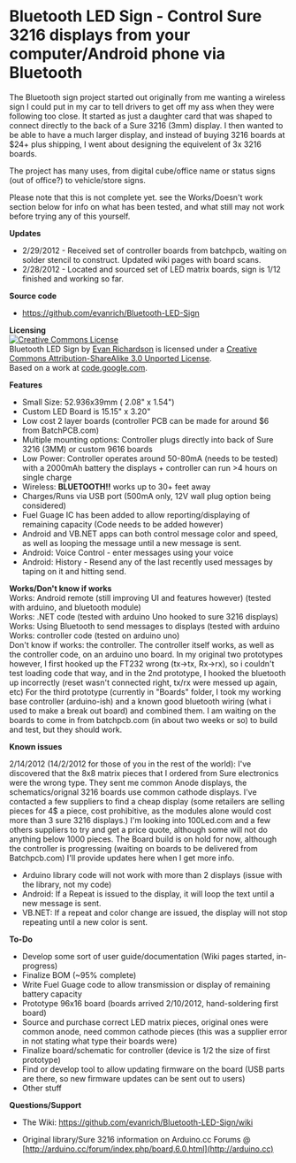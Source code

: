 # Bluetooth LED Sign - Control Sure 3216 displays from your computer/Android phone via Bluetooth

The Bluetooth sign project started out originally from me wanting a wireless sign I could put in my car to tell drivers to get off my ass when they were following too close.    It started as just a daughter card that was shaped to connect directly to the back of a Sure 3216 (3mm) display.  I then wanted to be able to have a much larger display, and instead of buying 3216 boards at $24+ plus shipping, I went about designing the equivelent of 3x 3216 boards. 

The project has many uses, from digital cube/office name or status signs (out of office?) to vehicle/store signs.

Please note that this is not complete yet.  see the Works/Doesn't work section below for info on what has been tested, and what still may not work before trying any of this yourself.

**Updates**

* 2/29/2012 - Received set of controller boards from batchpcb, waiting on solder stencil to construct.  Updated wiki pages with board scans.
* 2/28/2012 - Located and sourced set of LED matrix boards, sign is 1/12 finished and working so far.

**Source code**

* https://github.com/evanrich/Bluetooth-LED-Sign

**Licensing**<br />
<a rel="license" href="http://creativecommons.org/licenses/by-sa/3.0/"><img alt="Creative Commons License" style="border-width:0" src="http://i.creativecommons.org/l/by-sa/3.0/88x31.png" /></a><br /><span xmlns:dct="http://purl.org/dc/terms/" property="dct:title">Bluetooth LED Sign</span> by <a xmlns:cc="http://creativecommons.org/ns#" href="https://github.com/evanrich/Bluetooth-LED-Sign" property="cc:attributionName" rel="cc:attributionURL">Evan Richardson</a> is licensed under a <a rel="license" href="http://creativecommons.org/licenses/by-sa/3.0/">Creative Commons Attribution-ShareAlike 3.0 Unported License</a>.<br />Based on a work at <a xmlns:dct="http://purl.org/dc/terms/" href="https://code.google.com/p/ht1632c/" rel="dct:source">code.google.com</a>.



**Features**

* Small Size: 52.936x39mm ( 2.08" x 1.54")
* Custom LED Board is 15.15" x 3.20"
* Low cost 2 layer boards (controller PCB can be made for around $6 from BatchPCB.com)
* Multiple mounting options: Controller plugs directly into back of Sure 3216 (3MM) or custom 9616 boards
* Low Power: Controller operates around 50-80mA (needs to be tested) with a 2000mAh battery the displays + controller can run >4 hours on single charge
* Wireless: **BLUETOOTH!!**  works up to 30+ feet away
* Charges/Runs via USB port (500mA only, 12V wall plug option being considered)
* Fuel Guage IC has been added to allow reporting/displaying of remaining capacity (Code needs to be added however)
* Android and VB.NET apps can both control message color and speed, as well as looping the message until a new message is sent.
* Android: Voice Control - enter messages using your voice
* Android: History - Resend any of the last recently used messages by taping on it and hitting send.

**Works/Don't know if works** <br>
Works: Android remote (still improving UI and features however) (tested with arduino, and bluetooth module)<br>
Works: .NET code (tested with arduino Uno hooked to sure 3216 displays)<br>
Works: Using Bluetooth to send messages to displays (tested with arduino<br>
Works: controller code (tested on arduino uno)<br>
Don't know if works: the controller.   The controller itself works, as well as the controller code, on an arduino uno board. In my original two prototypes however, I first hooked up the FT232 wrong (tx->tx, Rx->rx), so i couldn't test loading code that way, and in the 2nd prototype, I hooked the bluetooth up incorrectly (reset wasn't connected right, tx/rx were messed up again, etc) For the third prototype (currently in "Boards" folder, I took my working base controller (arduino-ish) and a known good bluetooth wiring (what i used to make a break out board) and combined them.   I am waiting on the boards to come in from batchpcb.com (in about two weeks or so) to build and test, but they should work.<br>



**Known issues**

2/14/2012 (14/2/2012 for those of you in the rest of the world):  I've discovered that the 8x8 matrix pieces that I ordered from Sure electronics were the wrong type.  They sent me common Anode displays, the schematics/orignal 3216 boards use common cathode displays.   I've contacted a few suppliers to find a cheap display (some retailers are selling pieces for 4$ a piece, cost prohibitive, as the modules alone would cost more than 3 sure 3216 displays.) I'm looking into 100Led.com and a few others suppliers to try and get a price quote, although some will not do anything below 1000 pieces.   The Board build is on hold for now, although the controller is progressing (waiting on boards to be delivered from Batchpcb.com)  I'll provide updates here when I get more info.  

* Arduino library code will not work with more than 2 displays (issue with the library, not my code)
* Android: If a Repeat is issued to the display, it will loop the text until a new message is sent.
* VB.NET: If a repeat and color change are issued, the display will not stop repeating until a new color is sent.

**To-Do**

* Develop some sort of user guide/documentation (Wiki pages started, in-progress)
* Finalize BOM (~95% complete)
* Write Fuel Guage code to allow transmission or display of remaining battery capacity
* Prototype 96x16 board (boards arrived 2/10/2012, hand-soldering first board)
* Source and purchase correct LED matrix pieces, original ones were common anode, need common cathode pieces (this was a supplier error in not stating what type their boards were)
* Finalize board/schematic for controller (device is 1/2 the size of first prototype)
* Find or develop tool to allow updating firmware on the board (USB parts are there, so new firmware updates can be sent out to users)
* Other stuff


**Questions/Support**

* The Wiki: https://github.com/evanrich/Bluetooth-LED-Sign/wiki

* Original library/Sure 3216 information on Arduino.cc Forums @ [http://arduino.cc/forum/index.php/board,6.0.html](http://arduino.cc)

